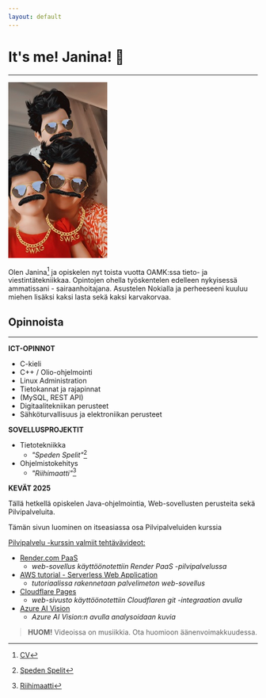 ```yaml
---
layout: default
---
```


# It's me! Janina! 👋
---

![Kuva](kuva1.jpg)

 Olen Janina[^1] ja opiskelen nyt toista vuotta OAMK:ssa tieto- ja viestintätekniikkaa.
 Opintojen ohella työskentelen edelleen nykyisessä ammatissani - sairaanhoitajana. Asustelen Nokialla ja perheeseeni kuuluu miehen lisäksi kaksi lasta sekä kaksi karvakorvaa.

## Opinnoista

---

**ICT-OPINNOT**

 - C-kieli
 - C++ / Olio-ohjelmointi
 - Linux Administration
 - Tietokannat ja rajapinnat
 - (MySQL, REST API)
 - Digitaalitekniikan perusteet
 - Sähköturvallisuus ja elektroniikan perusteet
 
**SOVELLUSPROJEKTIT**

- Tietotekniikka
    - _"Speden Spelit"_[^2]
- Ohjelmistokehitys
    - _"Riihimaatti"_[^3]

**KEVÄT 2025**

 Tällä hetkellä opiskelen Java-ohjelmointia, Web-sovellusten perusteita sekä Pilvipalveluita.

 Tämän sivun luominen on itseasiassa osa Pilvipalveluiden kurssia

 <ins>Pilvipalvelu -kurssin valmiit tehtävävideot:</ins>

 - [Render.com PaaS](https://youtu.be/ZWVnigYuQog)
    - _web-sovellus käyttöönotettiin Render PaaS -pilvipalvelussa_
 - [AWS tutorial - Serverless Web Application](https://youtu.be/ZVSaVWmynuM)
   - _tutoriaalissa rakennetaan palvelimeton web-sovellus_
 - [Cloudflare Pages](https://youtu.be/0FgJx9zbAdE)
   - _web-sivusto käyttöönotettiin Cloudflaren git -integraation avulla_
 - [Azure AI Vision](https://youtu.be/yZuMA2BXN04)
   - _Azure AI Vision:n avulla analysoidaan kuvia_

> **HUOM!** Videoissa on musiikkia. Ota huomioon äänenvoimakkuudessa.

[^1]: [CV](JaninaCV.pdf)
[^2]: [Speden Spelit](https://github.com/JansQ-75/SpedenSpelit)
[^3]:[Riihimaatti](https://github.com/JansQ-75/Riihimaatti)


